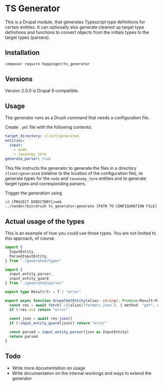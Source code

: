 # TS Generator

This is a Drupal module, that generates Typescript type definitions for certain entities. It can optionally also generate cleaned up target type definitions and functions to convert objects from the initials types to the target types (parsers).

## Installation

```sh
composer require hoppinger/ts_generator
```

## Versions

Version 2.0.0 is Drupal 9 compatible.

## Usage

The generator runs as a Drush command that needs a configuration file. 

Create `.yml` file with the following contents:

```yaml
target_directory: client/generated
entities:
  input:
    - node
    - taxonomy_term
generate_parser: true
```

This file instructs the generator to generate the files in a directory `client/generated` (relative to the location of the configuration file), to generate types for the `node` and `taxonomy_term` entities and to generate target types and corresponding parsers.

Trigger the generation using

```sh
cd [PROJECT DIRECTORY]/web
../vendor/bin/drush ts_generator:generate [PATH TO CONFIGURATION FILE]
```

## Actual usage of the types

This is an example of how you could use those types. You are not limited to this approach, of course.

```ts
import {
  InputEntity,
  ParsedInputEntity,
} from "./generated/types"

import {
  input_entity_parser,
  input_entity_guard
} from "./generated/parser"

export type Result<T> = T | "error"

export async function drupalGetEntity(alias: string): Promise<Result<ParsedInputEntity>> {
  const res = await fetch(`/${alias}?format=_json`), { method: "get", credentials: "include" })
  if (!res.ok) return "error"
  
  const json = await res.json()
  if (!input_entity_guard(json)) return "error"

  const parsed = input_entity_parser(json as InputEntity)
  return parsed
}
```

## Todo

* Write more documentation on usage
* Write documentation on the internal workings and ways to extend the generator
